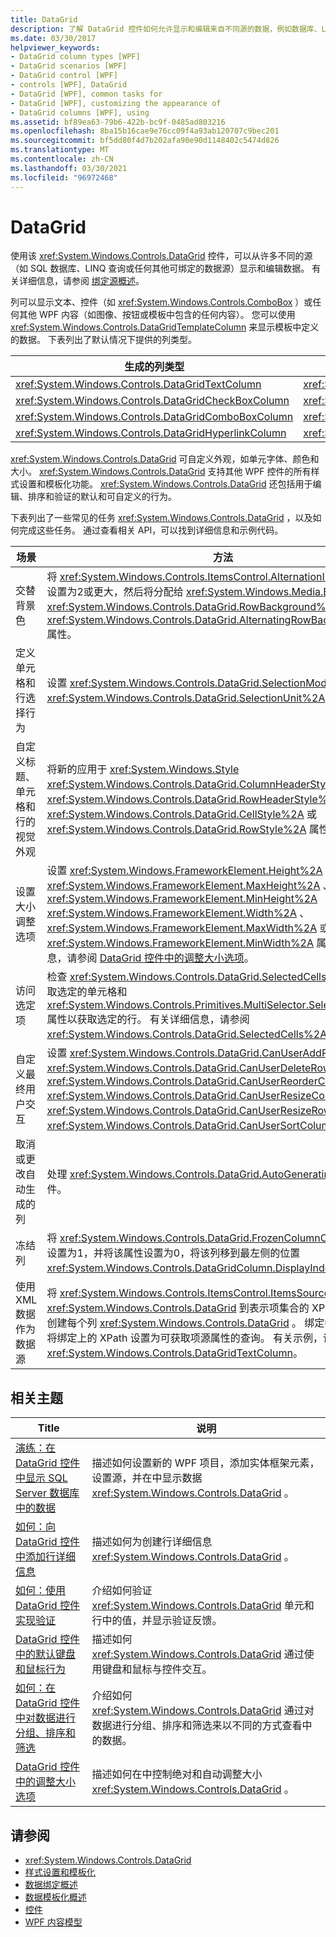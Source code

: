 ```yaml
---
title: DataGrid
description: 了解 DataGrid 控件如何允许显示和编辑来自不同源的数据，例如数据库、LINQ 查询或任何其他可绑定的数据源。
ms.date: 03/30/2017
helpviewer_keywords:
- DataGrid column types [WPF]
- DataGrid scenarios [WPF]
- DataGrid control [WPF]
- controls [WPF], DataGrid
- DataGrid [WPF], common tasks for
- DataGrid [WPF], customizing the appearance of
- DataGrid columns [WPF], using
ms.assetid: bf89ea63-79b6-422b-bc9f-0485ad803216
ms.openlocfilehash: 8ba15b16cae9e76cc09f4a93ab120707c9bec201
ms.sourcegitcommit: bf5dd80f4d7b202afa90e90d1148402c5474d826
ms.translationtype: MT
ms.contentlocale: zh-CN
ms.lasthandoff: 03/30/2021
ms.locfileid: "96972468"
---
```

# <a name="datagrid"></a>DataGrid
使用该 <xref:System.Windows.Controls.DataGrid> 控件，可以从许多不同的源（如 SQL 数据库、LINQ 查询或任何其他可绑定的数据源）显示和编辑数据。 有关详细信息，请参阅 [绑定源概述](../data/binding-sources-overview.md)。  
  
 列可以显示文本、控件（如 <xref:System.Windows.Controls.ComboBox> ）或任何其他 WPF 内容（如图像、按钮或模板中包含的任何内容）。 您可以使用 <xref:System.Windows.Controls.DataGridTemplateColumn> 来显示模板中定义的数据。 下表列出了默认情况下提供的列类型。  
  
|生成的列类型|数据类型|  
|---------------------------|---------------|  
|<xref:System.Windows.Controls.DataGridTextColumn>|<xref:System.String>|  
|<xref:System.Windows.Controls.DataGridCheckBoxColumn>|<xref:System.Boolean>|  
|<xref:System.Windows.Controls.DataGridComboBoxColumn>|<xref:System.Enum>|  
|<xref:System.Windows.Controls.DataGridHyperlinkColumn>|<xref:System.Uri>|  
  
 <xref:System.Windows.Controls.DataGrid> 可自定义外观，如单元字体、颜色和大小。 <xref:System.Windows.Controls.DataGrid> 支持其他 WPF 控件的所有样式设置和模板化功能。 <xref:System.Windows.Controls.DataGrid> 还包括用于编辑、排序和验证的默认和可自定义的行为。  
  
 下表列出了一些常见的任务 <xref:System.Windows.Controls.DataGrid> ，以及如何完成这些任务。 通过查看相关 API，可以找到详细信息和示例代码。  
  
|场景|方法|  
|--------------|--------------|  
|交替背景色|将 <xref:System.Windows.Controls.ItemsControl.AlternationIndex%2A> 属性设置为2或更大，然后将分配给 <xref:System.Windows.Media.Brush> <xref:System.Windows.Controls.DataGrid.RowBackground%2A> 和 <xref:System.Windows.Controls.DataGrid.AlternatingRowBackground%2A> 属性。|  
|定义单元格和行选择行为|设置 <xref:System.Windows.Controls.DataGrid.SelectionMode%2A> 和 <xref:System.Windows.Controls.DataGrid.SelectionUnit%2A> 属性。|  
|自定义标题、单元格和行的视觉外观|将新的应用于 <xref:System.Windows.Style> <xref:System.Windows.Controls.DataGrid.ColumnHeaderStyle%2A> 、 <xref:System.Windows.Controls.DataGrid.RowHeaderStyle%2A> 、 <xref:System.Windows.Controls.DataGrid.CellStyle%2A> 或 <xref:System.Windows.Controls.DataGrid.RowStyle%2A> 属性。|  
|设置大小调整选项|设置 <xref:System.Windows.FrameworkElement.Height%2A> 、、 <xref:System.Windows.FrameworkElement.MaxHeight%2A> 、 <xref:System.Windows.FrameworkElement.MinHeight%2A> <xref:System.Windows.FrameworkElement.Width%2A> 、 <xref:System.Windows.FrameworkElement.MaxWidth%2A> 或 <xref:System.Windows.FrameworkElement.MinWidth%2A> 属性。 有关详细信息，请参阅 [DataGrid 控件中的调整大小选项](sizing-options-in-the-datagrid-control.md)。|  
|访问选定项|检查 <xref:System.Windows.Controls.DataGrid.SelectedCells%2A> 属性以获取选定的单元格和 <xref:System.Windows.Controls.Primitives.MultiSelector.SelectedItems%2A> 属性以获取选定的行。 有关详细信息，请参阅 <xref:System.Windows.Controls.DataGrid.SelectedCells%2A>。|  
|自定义最终用户交互|设置 <xref:System.Windows.Controls.DataGrid.CanUserAddRows%2A> 、、 <xref:System.Windows.Controls.DataGrid.CanUserDeleteRows%2A> 、 <xref:System.Windows.Controls.DataGrid.CanUserReorderColumns%2A> <xref:System.Windows.Controls.DataGrid.CanUserResizeColumns%2A> 、 <xref:System.Windows.Controls.DataGrid.CanUserResizeRows%2A> 和 <xref:System.Windows.Controls.DataGrid.CanUserSortColumns%2A> 属性。|  
|取消或更改自动生成的列|处理 <xref:System.Windows.Controls.DataGrid.AutoGeneratingColumn> 事件。|  
|冻结列|将 <xref:System.Windows.Controls.DataGrid.FrozenColumnCount%2A> 属性设置为1，并将该属性设置为0，将该列移到最左侧的位置 <xref:System.Windows.Controls.DataGridColumn.DisplayIndex%2A> 。|  
|使用 XML 数据作为数据源|将 <xref:System.Windows.Controls.ItemsControl.ItemsSource%2A> 上的绑定 <xref:System.Windows.Controls.DataGrid> 到表示项集合的 XPath 查询。 在中创建每个列 <xref:System.Windows.Controls.DataGrid> 。 绑定每一列，方法是将绑定上的 XPath 设置为可获取项源属性的查询。 有关示例，请参见 <xref:System.Windows.Controls.DataGridTextColumn>。|  
  
## <a name="related-topics"></a>相关主题  
  
|Title|说明|  
|-----------|-----------------|  
|[演练：在 DataGrid 控件中显示 SQL Server 数据库中的数据](walkthrough-display-data-from-a-sql-server-database-in-a-datagrid-control.md)|描述如何设置新的 WPF 项目，添加实体框架元素，设置源，并在中显示数据 <xref:System.Windows.Controls.DataGrid> 。|  
|[如何：向 DataGrid 控件中添加行详细信息](how-to-add-row-details-to-a-datagrid-control.md)|描述如何为创建行详细信息 <xref:System.Windows.Controls.DataGrid> 。|  
|[如何：使用 DataGrid 控件实现验证](how-to-implement-validation-with-the-datagrid-control.md)|介绍如何验证 <xref:System.Windows.Controls.DataGrid> 单元和行中的值，并显示验证反馈。|  
|[DataGrid 控件中的默认键盘和鼠标行为](default-keyboard-and-mouse-behavior-in-the-datagrid-control.md)|描述如何 <xref:System.Windows.Controls.DataGrid> 通过使用键盘和鼠标与控件交互。|  
|[如何：在 DataGrid 控件中对数据进行分组、排序和筛选](how-to-group-sort-and-filter-data-in-the-datagrid-control.md)|介绍如何 <xref:System.Windows.Controls.DataGrid> 通过对数据进行分组、排序和筛选来以不同的方式查看中的数据。|  
|[DataGrid 控件中的调整大小选项](sizing-options-in-the-datagrid-control.md)|描述如何在中控制绝对和自动调整大小 <xref:System.Windows.Controls.DataGrid> 。|  
  
## <a name="see-also"></a>请参阅

- <xref:System.Windows.Controls.DataGrid>
- [样式设置和模板化](/dotnet/desktop-wpf/fundamentals/styles-templates-overview)
- [数据绑定概述](/dotnet/desktop-wpf/data/data-binding-overview)
- [数据模板化概述](../data/data-templating-overview.md)
- [控件](index.md)
- [WPF 内容模型](wpf-content-model.md)
